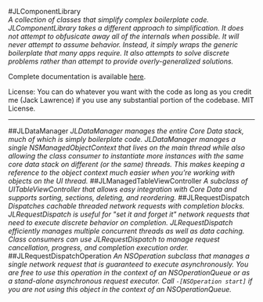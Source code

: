 #JLComponentLibrary    
*A collection of classes that simplify complex boilerplate code. JLComponentLibrary takes a different approach to simplification. It does not attempt to obfusicate away all of the internals when possible. It will never attempt to assume behavior. Instead, it simply wraps the generic boilerplate that many apps require. It also attempts to solve discrete problems rather than attempt to provide overly-generalized solutions.*

Complete documentation is available [here][1].

License: You can do whatever you want with the code as long as you credit me (Jack Lawrence) if you use any substantial portion of the codebase. MIT License.

---
##JLDataManager
*JLDataManager manages the entire Core Data stack, much of which is simply boilerplate code. JLDataManager manages a single NSManagedObjectContext that lives on the main thread while also allowing the class consumer to instantiate more instances with the same core data stack on different (or the same) threads. This makes keeping a reference to the object context much easier when you’re working with objects on the UI thread.*
##JLManagedTableViewController
*A subclass of UITableViewController that allows easy integration with Core Data and supports sorting, sections, deleting, and reordering.*
##JLRequestDispatch
*Dispatches cachable threaded network requests with completion blocks.
 JLRequestDispatch is useful for "set it and forget it" network requests that need
 to execute discrete behavior on completion. JLRequestDispatch efficiently manages
 multiple concurrent threads as well as data caching. Class consumers can use JLRequestDispatch to manage request cancellation, progress, and completion execution order.*
##JLRequestDispatchOperation
*An NSOperation subclass that manages a single network request that is guaranteed
 to execute asynchronously.
 You are free to use this operation in the context of an NSOperationQueue or as a 
 stand-alone asynchronous request executor. Call `-[NSOperation start]` if you are
 not using this object in the context of an NSOperationQueue.*


[1]: http://jlawr3nc3.github.com/JLComponentLibrary/

